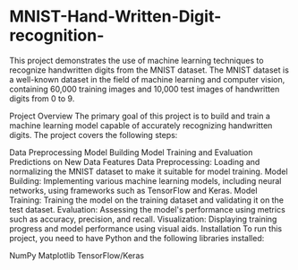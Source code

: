 # MNIST-Hand-Written-Digit-recognition-
This project demonstrates the use of machine learning techniques to recognize handwritten digits from the MNIST dataset. The MNIST dataset is a well-known dataset in the field of machine learning and computer vision, containing 60,000 training images and 10,000 test images of handwritten digits from 0 to 9.

Project Overview
The primary goal of this project is to build and train a machine learning model capable of accurately recognizing handwritten digits. The project covers the following steps:

Data Preprocessing
Model Building
Model Training and Evaluation
Predictions on New Data
Features
Data Preprocessing: Loading and normalizing the MNIST dataset to make it suitable for model training.
Model Building: Implementing various machine learning models, including neural networks, using frameworks such as TensorFlow and Keras.
Model Training: Training the model on the training dataset and validating it on the test dataset.
Evaluation: Assessing the model's performance using metrics such as accuracy, precision, and recall.
Visualization: Displaying training progress and model performance using visual aids.
Installation
To run this project, you need to have Python and the following libraries installed:

NumPy
Matplotlib
TensorFlow/Keras
